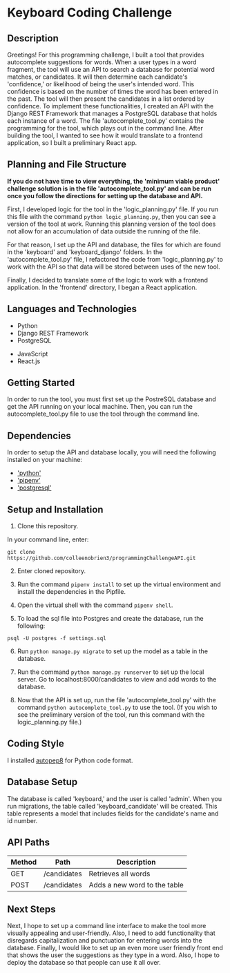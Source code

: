 # Keyboard Coding Challenge

## Description

Greetings! For this programming challenge, I built a tool that provides autocomplete suggestions for words. When a user types in a word fragment, the tool will use an API to search a database for potential word matches, or candidates. It will then determine each candidate's 'confidence,' or likelihood of being the user's intended word. This confidence is based on the number of times the word has been entered in the past. The tool will then present the candidates in a list ordered by confidence. To implement these functionalities, I created an API with the Django REST Framework that manages a PostgreSQL database that holds each instance of a word. The file 'autocomplete_tool.py' contains the programming for the tool, which plays out in the command line. After building the tool, I wanted to see how it would translate to a frontend application, so I built a preliminary React app.

## Planning and File Structure

**If you do not have time to view everything, the 'minimum viable product' challenge solution is in the file 'autocomplete_tool.py' and can be run once you follow the directions for setting up the database and API.**

First, I developed logic for the tool in the 'logic_planning.py' file. If you run this file with the command `python logic_planning.py`, then you can see a version of the tool at work. Running this planning version of the tool does not allow for an accumulation of data outside the running of the file.

For that reason, I set up the API and database, the files for which are found in the 'keyboard' and 'keyboard_django' folders. In the 'autocomplete_tool.py' file, I refactored the code from 'logic_planning.py' to work with the API so that data will be stored between uses of the new tool.

Finally, I decided to translate some of the logic to work with a frontend application. In the 'frontend' directory, I began a React application.

## Languages and Technologies

- Python
- Django REST Framework
- PostgreSQL

* JavaScript
* React.js

## Getting Started

In order to run the tool, you must first set up the PostreSQL database and get the API running on your local machine. Then, you can run the autocomplete_tool.py file to use the tool through the command line.

## Dependencies

In order to setup the API and database locally, you will need the following installed on your machine:

- ['python'](https://www.python.org/downloads/)
- ['pipenv'](https://github.com/pypa/pipenv)
- ['postgresql'](https://www.postgresql.org/docs/9.3/tutorial-install.html)

## Setup and Installation

1. Clone this repository.

In your command line, enter:

```
git clone https://github.com/colleenobrien3/programmingChallengeAPI.git
```

2. Enter cloned repository.

3. Run the command `pipenv install` to set up the virtual environment and install the dependencies in the Pipfile.

4. Open the virtual shell with the command `pipenv shell`.

5. To load the sql file into Postgres and create the database, run the following:

```
psql -U postgres -f settings.sql
```

6. Run `python manage.py migrate` to set up the model as a table in the database.

7. Run the command `python manage.py runserver` to set up the local server. Go to localhost:8000/candidates to view and add words to the database.

8. Now that the API is set up, run the file 'autocomplete_tool.py' with the command `python autocomplete_tool.py` to use the tool. (If you wish to see the preliminary version of the tool, run this command with the logic_planning.py file.)

## Coding Style

I installed [autopep8](https://github.com/hhatto/autopep8) for Python code format.

## Database Setup

The database is called 'keyboard,' and the user is called 'admin'. When you run migrations, the table called 'keyboard_candidate' will be created. This table represents a model that includes fields for the candidate's name and id number.

## API Paths

| Method |    Path     | Description                  |
| ------ | :---------: | ---------------------------- |
| GET    | /candidates | Retrieves all words          |
| POST   | /candidates | Adds a new word to the table |

## Next Steps

Next, I hope to set up a command line interface to make the tool more visually appealing and user-friendly. Also, I need to add functionality that disregards capitalization and punctuation for entering words into the database. Finally, I would like to set up an even more user friendly front end that shows the user the suggestions as they type in a word. Also, I hope to deploy the database so that people can use it all over.

